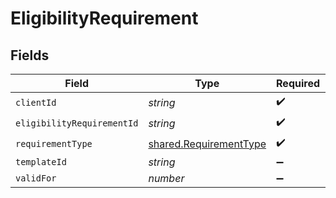 # EligibilityRequirement


## Fields

| Field                                                                   | Type                                                                    | Required                                                                | Description                                                             |
| ----------------------------------------------------------------------- | ----------------------------------------------------------------------- | ----------------------------------------------------------------------- | ----------------------------------------------------------------------- |
| `clientId`                                                              | *string*                                                                | :heavy_check_mark:                                                      | N/A                                                                     |
| `eligibilityRequirementId`                                              | *string*                                                                | :heavy_check_mark:                                                      | N/A                                                                     |
| `requirementType`                                                       | [shared.RequirementType](../../../sdk/models/shared/requirementtype.md) | :heavy_check_mark:                                                      | N/A                                                                     |
| `templateId`                                                            | *string*                                                                | :heavy_minus_sign:                                                      | N/A                                                                     |
| `validFor`                                                              | *number*                                                                | :heavy_minus_sign:                                                      | N/A                                                                     |